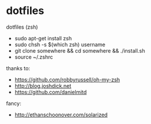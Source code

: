dotfiles
========

dotfiles (zsh)

- sudo apt-get install zsh
- sudo chsh -s $(which zsh) username
- git clone somewhere && cd somewhere && ./install.sh
- source ~/.zshrc

thanks to:
- https://github.com/robbyrussell/oh-my-zsh
- http://blog.joshdick.net
- https://github.com/danielmitd

fancy:
- http://ethanschoonover.com/solarized